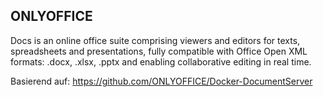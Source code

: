## ONLYOFFICE

Docs is an online office suite comprising viewers and editors for texts, spreadsheets and presentations, fully compatible with Office Open XML formats: .docx, .xlsx, .pptx and enabling collaborative editing in real time.

Basierend auf:
https://github.com/ONLYOFFICE/Docker-DocumentServer
